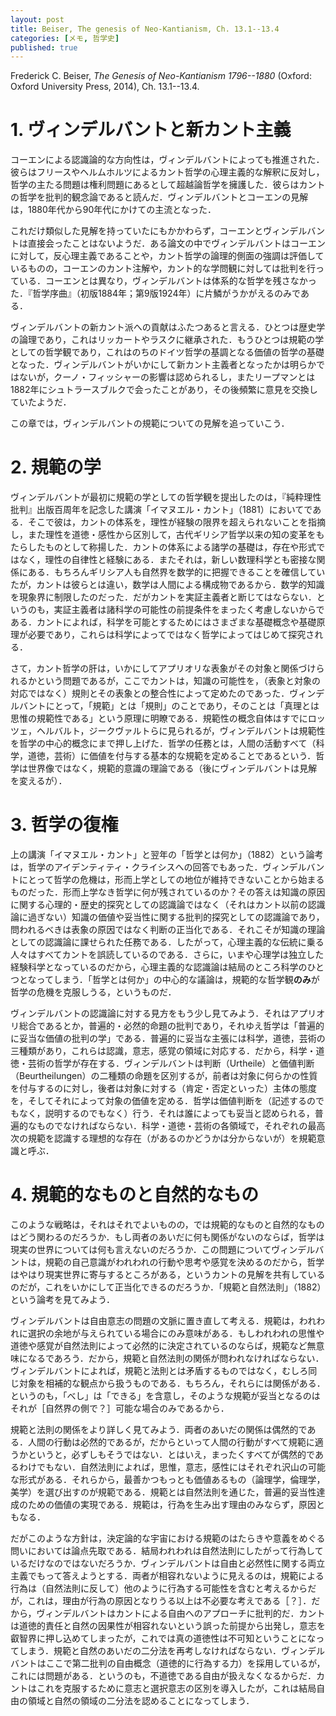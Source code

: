 ```yaml
---
layout: post
title: Beiser, The genesis of Neo-Kantianism, Ch. 13.1--13.4
categories: [メモ, 哲学史]
published: true
---
```


Frederick C. Beiser, _The Genesis of Neo-Kantianism 1796--1880_ (Oxford: Oxford University Press, 2014), Ch. 13.1--13.4.

# 1. ヴィンデルバントと新カント主義

コーエンによる認識論的な方向性は，ヴィンデルバントによっても推進された．彼らはフリースやヘルムホルツによるカント哲学の心理主義的な解釈に反対し，哲学の主たる問題は権利問題にあるとして超越論哲学を擁護した．彼らはカントの哲学を批判的観念論であると読んだ．ヴィンデルバントとコーエンの見解は，1880年代から90年代にかけての主流となった．

これだけ類似した見解を持っていたにもかかわらず，コーエンとヴィンデルバントは直接会ったことはないようだ．ある論文の中でヴィンデルバントはコーエンに対して，反心理主義であることや，カント哲学の論理的側面の強調は評価しているものの，コーエンのカント注解や，カント的な学問観に対しては批判を行っている．コーエンとは異なり，ヴィンデルバントは体系的な哲学を残さなかった．『哲学序曲』（初版1884年；第9版1924年）に片鱗がうかがえるのみである．

ヴィンデルバントの新カント派への貢献はふたつあると言える．ひとつは歴史学の論理であり，これはリッカートやラスクに継承された．もうひとつは規範の学としての哲学観であり，これはのちのドイツ哲学の基調となる価値の哲学の基礎となった．ヴィンデルバントがいかにして新カント主義者となったかは明らかではないが，クーノ・フィッシャーの影響は認められるし，またリープマンとは1882年にシュトラースブルクで会ったことがあり，その後頻繁に意見を交換していたようだ．

この章では，ヴィンデルバントの規範についての見解を追っていこう．

# 2. 規範の学

ヴィンデルバントが最初に規範の学としての哲学観を提出したのは，『純粋理性批判』出版百周年を記念した講演「イマヌエル・カント」（1881）においてである．そこで彼は，カントの体系を，理性が経験の限界を超えられないことを指摘し，また理性を道徳・感性から区別して，古代ギリシア哲学以来の知の変革をもたらしたものとして称揚した．カントの体系による諸学の基礎は，存在や形式ではなく，理性の自律性と経験にある．またそれは，新しい数理科学とも密接な関係にある．もちろんギリシア人も自然界を数学的に把握できることを確信していたが，カントは彼らとは違い，数学は人間による構成物であるから．数学的知識を現象界に制限したのだった．だがカントを実証主義者と断じてはならない．というのも，実証主義者は諸科学の可能性の前提条件をまったく考慮しないからである．カントによれば，科学を可能とするためにはさまざまな基礎概念や基礎原理が必要であり，これらは科学によってではなく哲学によってはじめて探究される．

さて，カント哲学の肝は，いかにしてアプリオリな表象がその対象と関係づけられるかという問題であるが，ここでカントは，知識の可能性を，（表象と対象の対応ではなく）規則とその表象との整合性によって定めたのであった．ヴィンデルバントにとって，「規範」とは「規則」のことであり，そのことは「真理とは思惟の規範性である」という原理に明瞭である．規範性の概念自体はすでにロッツェ，ヘルバルト，ジークヴァルトらに見られるが，ヴィンデルバントは規範性を哲学の中心的概念にまで押し上げた．哲学の任務とは，人間の活動すべて（科学，道徳，芸術）に価値を付与する基本的な規範を定めることであるという．哲学は世界像ではなく，規範的意識の理論である（後にヴィンデルバントは見解を変えるが）．

# 3. 哲学の復権

上の講演「イマヌエル・カント」と翌年の「哲学とは何か」（1882）という論考は，哲学のアイデンティティ・クライシスへの回答でもあった．ヴィンデルバントにとって哲学の危機は，形而上学としての地位が維持できないことから始まるものだった．形而上学なき哲学に何が残されているのか？その答えは知識の原因に関する心理的・歴史的探究としての認識論ではなく（それはカント以前の認識論に過ぎない）知識の価値や妥当性に関する批判的探究としての認識論であり，問われるべきは表象の原因ではなく判断の正当化である．それこそが知識の理論としての認識論に課せられた任務である．したがって，心理主義的な伝統に乗る人々はすべてカントを誤読しているのである．さらに，いまや心理学は独立した経験科学となっているのだから，心理主義的な認識論は結局のところ科学のひとつとなってしまう．「哲学とは何か」の中心的な議論は，規範的な哲学観**のみ**が哲学の危機を克服しうる，というものだ．

ヴィンデルバントの認識論に対する見方をもう少し見てみよう．それはアプリオリ総合であるとか，普遍的・必然的命題の批判であり，それゆえ哲学は「普遍的に妥当な価値の批判の学」である．普遍的に妥当な主張には科学，道徳，芸術の三種類があり，これらは認識，意志，感覚の領域に対応する．だから，科学・道徳・芸術の哲学が存在する．ヴィンデルバントは判断（Urtheile）と価値判断（Beurtheilungen）の二種類の命題を区別するが，前者は対象に何らかの性質を付与するのに対し，後者は対象に対する（肯定・否定といった）主体の態度を，そしてそれによって対象の価値を定める．哲学は価値判断を（記述するのでもなく，説明するのでもなく）行う．それは誰によっても妥当と認められる，普遍的なものでなければならない．科学・道徳・芸術の各領域で，それぞれの最高次の規範を認識する理想的な存在（があるのかどうかは分からないが）を規範意識と呼ぶ．

# 4. 規範的なものと自然的なもの

このような戦略は，それはそれでよいものの，では規範的なものと自然的なものはどう関わるのだろうか．もし両者のあいだに何も関係がないのならば，哲学は現実の世界については何も言えないのだろうか．この問題についてヴィンデルバントは，規範の自己意識がわれわれの行動や思考や感覚を決めるのだから，哲学はやはり現実世界に寄与するところがある，というカントの見解を共有しているのだが，これをいかにして正当化できるのだろうか．「規範と自然法則」（1882）という論考を見てみよう．

ヴィンデルバントは自由意志の問題の文脈に置き直して考える．規範は，われわれに選択の余地が与えられている場合にのみ意味がある．もしわれわれの思惟や道徳や感覚が自然法則によって必然的に決定されているのならば，規範など無意味になるであろう．だから，規範と自然法則の関係が問われなければならない．ヴィンデルバントによれば，規範と法則とは矛盾するものではなく，むしろ同じ対象を相補的な観点から扱うものである．もちろん，それらには関係がある．というのも，「べし」は「できる」を含意し，そのような規範が妥当となるのはそれが［自然界の側で？］可能な場合のみであるから．

規範と法則の関係をより詳しく見てみよう．両者のあいだの関係は偶然的である．人間の行動は必然的であるが，だからといって人間の行動がすべて規範に適うかというと，必ずしもそうではない．とはいえ，まったくすべてが偶然的であるわけでもない．自然法則によれば，思惟，意志，感性にはそれぞれ沢山の可能な形式がある．それらから，最善かつもっとも価値あるもの（論理学，倫理学，美学）を選び出すのが規範である．規範とは自然法則を通じた，普遍的妥当性達成のための価値の実現である．規範は，行為を生み出す理由のみならず，原因ともなる．

だがこのような方針は，決定論的な宇宙における規範のはたらきや意義をめぐる問いにおいては論点先取である．結局われわれは自然法則にしたがって行為しているだけなのではないだろうか．ヴィンデルバントは自由と必然性に関する両立主義でもって答えようとする．両者が相容れないように見えるのは，規範による行為は（自然法則に反して）他のように行為する可能性を含むと考えるからだが，これは，理由が行為の原因となりうる以上は不必要な考えである［？］．だから，ヴィンデルバントはカントによる自由へのアプローチに批判的だ．カントは道徳的責任と自然の因果性が相容れないという誤った前提から出発し，意志を叡智界に押し込めてしまったが，これでは真の道徳性は不可知ということになってしまう．規範と自然のあいだの二分法を再考しなければならない．ヴィンデルバントはここで第二批判の自由概念（道徳的に行為する力）を採用しているが，これには問題がある．というのも，不道徳である自由が扱えなくなるからだ．カントはこれを克服するために意志と選択意志の区別を導入したが，これは結局自由の領域と自然の領域の二分法を認めることになってしまう．

